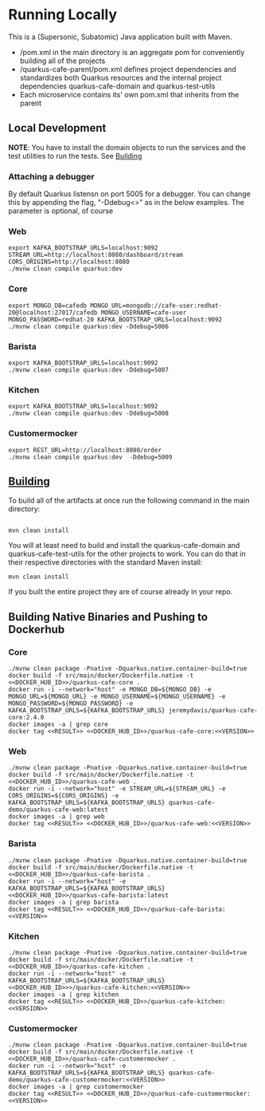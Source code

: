 # Running Locally

This is a (Supersonic, Subatomic) Java application built with Maven.  

* /pom.xml in the main directory is an aggregate pom for conveniently building all of the projects
* /quarkus-cafe-parent/pom.xml defines project dependencies and standardizes both Quarkus resources and the internal project dependencies quarkus-cafe-domain and quarkus-test-utils
* Each microservice contains its' own pom.xml that inherits from the parent

## Local Development

__NOTE__: You have to install the domain objects to run the services and the test utilities to run the tests.  See [Building](building) 

### Attaching a debugger

By default Quarkus listensn on port 5005 for a debugger.  You can change this by appending the flag, "-Ddebug<<PORT NUMBER>>" as in the below examples.  The parameter is optional, of course

### Web
```shell
export KAFKA_BOOTSTRAP_URLS=localhost:9092 STREAM_URL=http://localhost:8080/dashboard/stream CORS_ORIGINS=http://localhost:8080
./mvnw clean compile quarkus:dev
```

### Core
```shell
export MONGO_DB=cafedb MONGO_URL=mongodb://cafe-user:redhat-20@localhost:27017/cafedb MONGO_USERNAME=cafe-user MONGO_PASSWORD=redhat-20 KAFKA_BOOTSTRAP_URLS=localhost:9092
./mvnw clean compile quarkus:dev -Ddebug=5006
```

### Barista
```shell
export KAFKA_BOOTSTRAP_URLS=localhost:9092
./mvnw clean compile quarkus:dev -Ddebug=5007
```

### Kitchen
```shell
export KAFKA_BOOTSTRAP_URLS=localhost:9092
./mvnw clean compile quarkus:dev -Ddebug=5008
```

### Customermocker
```shell
export REST_URL=http://localhost:8080/order
./mvnw clean compile quarkus:dev  -Ddebug=5009
```

## [Building](building)

To build all of the artifacts at once run the following command in the main directory:

```shell

mvn clean install

```

You will at least need to build and install the quarkus-cafe-domain and quarkus-cafe-test-utils for the other projects to work.  You can do that in their respective directories with the standard Maven install:

```shell
mvn clean install
```

If you built the entire project they are of course already in your repo.

## Building Native Binaries and Pushing to Dockerhub

### Core

```shell
./mvnw clean package -Pnative -Dquarkus.native.container-build=true
docker build -f src/main/docker/Dockerfile.native -t <<DOCKER_HUB_ID>>/quarkus-cafe-core .
docker run -i --network="host" -e MONGO_DB=${MONGO_DB} -e MONGO_URL=${MONGO_URL} -e MONGO_USERNAME=${MONGO_USERNAME} -e MONGO_PASSWORD=${MONGO_PASSWORD} -e KAFKA_BOOTSTRAP_URLS=${KAFKA_BOOTSTRAP_URLS} jeremydavis/quarkus-cafe-core:2.4.0
docker images -a | grep core
docker tag <<RESULT>> <<DOCKER_HUB_ID>>/quarkus-cafe-core:<<VERSION>>
```

### Web
```shell
./mvnw clean package -Pnative -Dquarkus.native.container-build=true
docker build -f src/main/docker/Dockerfile.native -t <<DOCKER_HUB_ID>>/quarkus-cafe-web .
docker run -i --network="host" -e STREAM_URL=${STREAM_URL} -e CORS_ORIGINS=${CORS_ORIGINS} -e KAFKA_BOOTSTRAP_URLS=${KAFKA_BOOTSTRAP_URLS} quarkus-cafe-demo/quarkus-cafe-web:latest
docker images -a | grep web
docker tag <<RESULT>> <<DOCKER_HUB_ID>>/quarkus-cafe-web:<<VERSION>>
```

### Barista
```shell
./mvnw clean package -Pnative -Dquarkus.native.container-build=true
docker build -f src/main/docker/Dockerfile.native -t <<DOCKER_HUB_ID>>/quarkus-cafe-barista .
docker run -i --network="host" -e KAFKA_BOOTSTRAP_URLS=${KAFKA_BOOTSTRAP_URLS} <<DOCKER_HUB_ID>>/quarkus-cafe-barista:latest
docker images -a | grep barista
docker tag <<RESULT>> <<DOCKER_HUB_ID>>/quarkus-cafe-barista:<<VERSION>>
```

### Kitchen
```shell
./mvnw clean package -Pnative -Dquarkus.native.container-build=true
docker build -f src/main/docker/Dockerfile.native -t <<DOCKER_HUB_ID>>/quarkus-cafe-kitchen .
docker run -i --network="host" -e KAFKA_BOOTSTRAP_URLS=${KAFKA_BOOTSTRAP_URLS} <<DOCKER_HUB_ID>>>/quarkus-cafe-kitchen:<<VERSION>>
docker images -a | grep kitchen
docker tag <<RESULT>> <<DOCKER_HUB_ID>>/quarkus-cafe-kitchen:<<VERSION>>
```

### Customermocker
```shell
./mvnw clean package -Pnative -Dquarkus.native.container-build=true
docker build -f src/main/docker/Dockerfile.native -t <<DOCKER_HUB_ID>>/quarkus-cafe-customermocker .
docker run -i --network="host" -e KAFKA_BOOTSTRAP_URLS=${KAFKA_BOOTSTRAP_URLS} quarkus-cafe-demo/quarkus-cafe-customermocker:<<VERSION>>
docker images -a | grep customermocker
docker tag <<RESULT>> <<DOCKER_HUB_ID>>/quarkus-cafe-customermocker:<<VERSION>>
```
  
 
